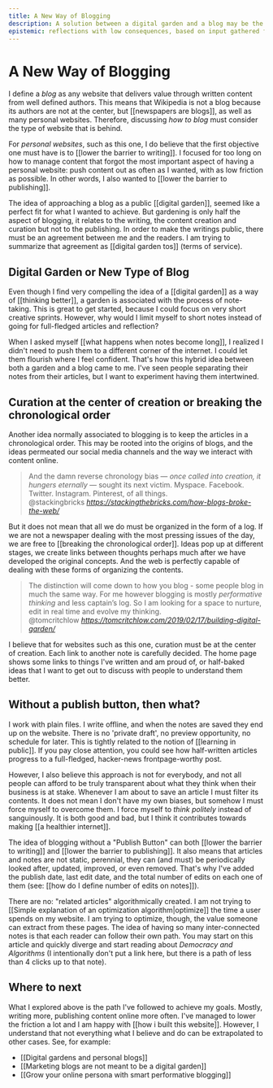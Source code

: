```yaml
---
title: A New Way of Blogging
description: A solution between a digital garden and a blog may be the answer many content creators are looking for.
epistemic: reflections with low consequences, based on input gathered from other online sources, and conscious practice. Associated risks are not fully developed
---
```

# A New Way of Blogging
I define a *blog* as any website that delivers value through written content from well defined authors. This means that Wikipedia is not a blog because its authors are not at the center, but [[newspapers are blogs]], as well as many personal websites. Therefore, discussing *how to blog* must consider the type of website that is behind. 

For *personal websites*, such as this one, I do believe that the first objective one must have is to [[lower the barrier to writing]]. I focused for too long on how to manage content that forgot the most important aspect of having a personal website: push content out as often as I wanted, with as low friction as possible. In other words, I also wanted to [[lower the barrier to publishing]]. 

The idea of approaching a blog as a public [[digital garden]], seemed like a perfect fit for what I wanted to achieve. But gardening is only half the aspect of blogging, it relates to the writing, the content creation and curation but not to the publishing. In order to make the writings public, there must be an agreement between me and the readers. I am trying to summarize that agreement as [[digital garden tos]] (terms of service). 

## Digital Garden or New Type of Blog
Even though I find very compelling the idea of a [[digital garden]] as a way of [[thinking better]], a garden is associated with the process of note-taking. This is great to get started, because I could focus on very short creative sprints. However, why would I limit myself to short notes instead of going for full-fledged articles and reflection? 

When I asked myself [[what happens when notes become long]], I realized I didn't need to push them to a different corner of the internet. I could let them flourish where I feel confident. That's how this hybrid idea between both a garden and a blog came to me. I've seen people separating their notes from their articles, but I want to experiment having them intertwined. 

## Curation at the center of creation or breaking the chronological order
Another idea normally associated to blogging is to keep the articles in a chronological order. This may be rooted into the origins of blogs, and the ideas permeated our social media channels and the way we interact with content online. 

<blockquote class="quoteback" darkmode="" data-title="How%20the%20Blog%20Broke%20the%20Web" data-author="@stackingbricks" cite="https://stackingthebricks.com/how-blogs-broke-the-web/">
And the damn reverse chronology bias — <em>once called into creation, it hungers eternally</em> — sought its next victim. Myspace. Facebook. Twitter. Instagram. Pinterest, of all things.
<footer>@stackingbricks <cite><a href="https://stackingthebricks.com/how-blogs-broke-the-web/">https://stackingthebricks.com/how-blogs-broke-the-web/</a></cite></footer>
</blockquote>
<script note="" src="https://cdn.jsdelivr.net/gh/Blogger-Peer-Review/quotebacks@1/quoteback.js"></script>

But it does not mean that all we do must be organized in the form of a log. If we are not a newspaper dealing with the most pressing issues of the day, we are free to [[breaking the chronological order]]. Ideas pop up at different stages, we create links between thoughts perhaps much after we have developed the original concepts. And the web is perfectly capable of dealing with these forms of organizing the contents.  

<blockquote class="quoteback" darkmode="" data-title="Building%20a%20digital%20garden" data-author="@tomcritchlow" cite="https://tomcritchlow.com/2019/02/17/building-digital-garden/">
The distinction will come down to how you blog - some people blog in much the same way. For me however blogging is mostly <em>performative thinking</em> and less captain’s log. So I am looking for a space to nurture, edit in real time and evolve my thinking.
<footer>@tomcritchlow <cite><a href="https://tomcritchlow.com/2019/02/17/building-digital-garden/">https://tomcritchlow.com/2019/02/17/building-digital-garden/</a></cite></footer>
</blockquote>
<script note="" src="https://cdn.jsdelivr.net/gh/Blogger-Peer-Review/quotebacks@1/quoteback.js"></script>

I believe that for websites such as this one, curation must be at the center of creation. Each link to another note is carefully decided. The home page shows some links to things I've written and am proud of, or half-baked ideas that I want to get out to discuss with people to understand them better. 

## Without a publish button, then what? 
I work with plain files. I write offline, and when the notes are saved they end up on the website. There is no 'private draft', no preview opportunity, no schedule for later. This is tightly related to the notion of [[learning in public]]. If you pay close attention, you could see how half-written articles progress to a full-fledged, hacker-news frontpage-worthy post. 

However, I also believe this approach is not for everybody, and not all people can afford to be truly transparent about what they think when their business is at stake. Whenever I am about to save an article I must filter its contents. It does not mean I don't have my own biases, but somehow I must force myself to overcome them. I force myself to *think politely* instead of sanguinously. It is both good and bad, but I think it contributes towards making [[a healthier internet]]. 

The idea of blogging without a "Publish Button" can both [[lower the barrier to writing]] and [[lower the barrier to publishing]]. It also means that articles and notes are not static, perennial, they can (and must) be periodically looked after, updated, improved, or even removed. That's why I've added the publish date, last edit date, and the total number of edits on each one of them (see: [[how do I define number of edits on notes]]). 

There are no: "related articles" algorithmically created. I am not trying to [[Simple explanation of an optimization algorithm|optimize]] the time a user spends on my website. I am trying to optimize, though, the value someone can extract from these pages. The idea of having so many inter-connected notes is that each reader can follow their own path. You may start on this article and quickly diverge and start reading about *Democracy and Algorithms* (I intentionally don't put a link here, but there is a path of less than 4 clicks up to that note). 

## Where to next
What I explored above is the path I've followed to achieve my goals. Mostly, writing more, publishing content online more often. I've managed to lower the friction a lot and I am happy with [[how i built this website]]. However, I understand that not everything what I believe and do can be extrapolated to other cases. See, for example:

- [[Digital gardens and personal blogs]]
- [[Marketing blogs are not meant to be a digital garden]]
- [[Grow your online persona with smart performative blogging]]


